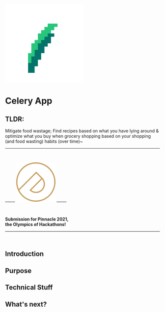 
![image logo](./resources/logo_small.png)

# Celery App

## TLDR: 
Mitigate food wastage; Find recipes based on what you have lying around & optimize what you buy when grocery shopping based on your shopping (and food wasting) habits (over time)~

---
<br>
<p align="center">

_____   ![image pinnacle](./resources/pinnacle.png) _____

</p>
<br>

**Submission for Pinnacle 2021,** \
**the Olympics of Hackathons!**


---

<br>

## Introduction

## Purpose

## Technical Stuff

## What's next?
